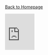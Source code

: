 
[Back to Homepage](https://github.com/andreagavazzi/Curiosity)

<iframe src="https://onedrive.live.com/embed?cid=5F9BEAC6B6342D45&resid=5F9BEAC6B6342D45%2136489&authkey=ANLi2T4MpJajFss" width="98" height="120" frameborder="0" scrolling="no"></iframe>
